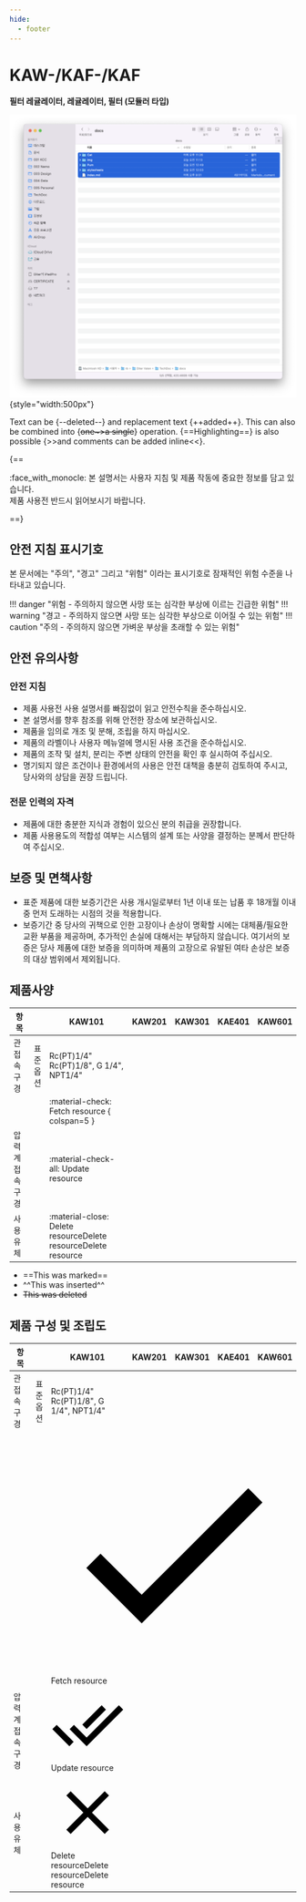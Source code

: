 ```yaml
---
hide:
  - footer
---
```

# KAW-/KAF-/KAF
**필터 레귤레이터, 레귤레이터, 필터 (모듈러 타입)**

![KAW-Image](../../img/sample.png){style="width:500px"}


Text can be {--deleted--} and replacement text {++added++}. This can also be
combined into {~~one~>a single~~} operation. {==Highlighting==} is also
possible {>>and comments can be added inline<<}.


{==

:face_with_monocle:
본 설명서는 사용자 지침 및 제품 작동에 중요한 정보를 담고 있습니다.
<br>제품 사용전 반드시 읽어보시기 바랍니다.

==}


## 안전 지침 표시기호
본 문서에는 "주의", "경고" 그리고 "위험" 이라는 표시기호로 잠재적인 위험 수준을 나타내고 있습니다.

!!! danger "위험 - 주의하지 않으면 사망 또는 심각한 부상에 이르는 긴급한 위험"
!!! warning "경고 - 주의하지 않으면 사망 또는 심각한 부상으로 이어질 수 있는 위험"
!!! caution "주의 - 주의하지 않으면 가벼운 부상을 초래할 수 있는 위험"

## 안전 유의사항

### 안전 지침
* 제품 사용전 사용 설명서를 빠짐없이 읽고 안전수칙을 준수하십시오.
* 본 설명서를 향후 참조를 위해 안전한 장소에 보관하십시오.
* 제품을 임의로 개조 및 분해, 조립을 하지 마십시오.
* 제품의 라벨이나 사용자 메뉴얼에 명시된 사용 조건을 준수하십시오.
* 제품의 조작 및 설치, 분리는 주변 상태의 안전을 확인 후 실시하여 주십시오.
* 명기되지 않은 조건이나 환경에서의 사용은 안전 대책을 충분히 검토하여 주시고, 당사와의 상담을 권장 드립니다. 

### 전문 인력의 자격
* 제품에 대한 충분한 지식과 경험이 있으신 분의 취급을 권장합니다.
* 제품 사용용도의 적합성 여부는 시스템의 설계 또는 사양을 결정하는 분께서 판단하여 주십시오.

## 보증 및 면책사항
* 표준 제품에 대한 보증기간은 사용 개시일로부터 1년 이내 또는 납품 후 18개월 이내 중 먼저 도래하는 시점의 것을 적용합니다.
* 보증기간 중 당사의 귀책으로 인한 고장이나 손상이 명확할 시에는 대체품/필요한 교환 부품을 제공하며, 추가적인 손실에 대해서는 부담하지 않습니다. 여기서의 보증은 당사 제품에 대한 보증을 의미하며 제품의 고장으로 유발된 여타 손상은 보증의 대상 범위에서 제외됩니다. 

## 제품사양
| 항목            |               | KAW101                                                             | KAW201 | KAW301 | KAE401 | KAW601 |
| --------------- | ------------: | ------------------------------------------------------------------ | ------ | ------ | ------ | ------ |
| 관 접속구경     | 표준</br>옵션 | Rc(PT)1/4"</br>Rc(PT)1/8", G 1/4", NPT1/4"                         |        |        |        |        |
|                 |               | :material-check:     Fetch resource   { colspan=5 }                |        |        |        |        |
| 압력계 접속구경 |               | :material-check-all: Update resource                               |        |        |        |        |
| 사용유체        |               | :material-close:     Delete resourceDelete resourceDelete resource |        |        |        |        |


- ==This was marked==
- ^^This was inserted^^
- ~~This was deleted~~

## 제품 구성 및 조립도

<table>
<thead>
<tr>
<th>항목</th>
<th align="right"></th>
<th>KAW101</th>
<th>KAW201</th>
<th>KAW301</th>
<th>KAE401</th>
<th>KAW601</th>
</tr>
</thead>
<tbody>
<tr>
<td>관 접속구경</td>
<td align="right">표준<br>옵션</td>
<td>Rc(PT)1/4"<br>Rc(PT)1/8", G 1/4", NPT1/4"</td>
<td></td>
<td></td>
<td></td>
<td></td>
</tr>
<tr>
<td></td>
<td align="right"></td>
<td colspan="5"><span class="twemoji"><svg xmlns="http://www.w3.org/2000/svg" viewBox="0 0 24 24"><path d="M21 7 9 19l-5.5-5.5 1.41-1.41L9 16.17 19.59 5.59 21 7Z"></path></svg></span>     Fetch resource</td>
</tr>
<tr>
<td>압력계 접속구경</td>
<td align="right"></td>
<td><span class="twemoji"><svg xmlns="http://www.w3.org/2000/svg" viewBox="0 0 24 24"><path d="M.41 13.41 6 19l1.41-1.42L1.83 12m20.41-6.42L11.66 16.17 7.5 12l-1.43 1.41L11.66 19l12-12M18 7l-1.41-1.42-6.35 6.35 1.42 1.41L18 7Z"></path></svg></span> Update resource</td>
<td></td>
<td></td>
<td></td>
<td></td>
</tr>
<tr>
<td>사용유체</td>
<td align="right"></td>
<td><span class="twemoji"><svg xmlns="http://www.w3.org/2000/svg" viewBox="0 0 24 24"><path d="M19 6.41 17.59 5 12 10.59 6.41 5 5 6.41 10.59 12 5 17.59 6.41 19 12 13.41 17.59 19 19 17.59 13.41 12 19 6.41Z"></path></svg></span>     Delete resourceDelete resourceDelete resource</td>
<td></td>
<td></td>
<td></td>
<td></td>
</tr>
</tbody>
</table>
